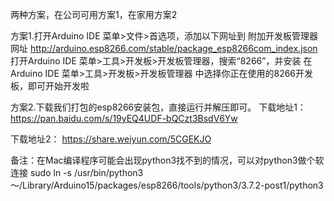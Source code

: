 两种方案，在公司可用方案1，在家用方案2

方案1.打开Arduino IDE 菜单>文件>首选项，添加以下网址到 附加开发板管理器网址
http://arduino.esp8266.com/stable/package_esp8266com_index.json
打开Arduino IDE 菜单>工具>开发板>开发板管理器，搜索“8266”，并安装
在Arduino IDE 菜单>工具>开发板>开发板管理器 中选择你正在使用的8266开发板，即可开始开发啦



方案2.下载我们打包的esp8266安装包，直接运行并解压即可。
下载地址1：
https://pan.baidu.com/s/19yEQ4UDF-bQCzt3BsdV6Yw

下载地址2：
https://share.weiyun.com/5CGEKJO


备注：在Mac编译程序可能会出现python3找不到的情况，可以对python3做个软连接
sudo ln -s /usr/bin/python3 ～/Library/Arduino15/packages/esp8266/tools/python3/3.7.2-post1/python3

